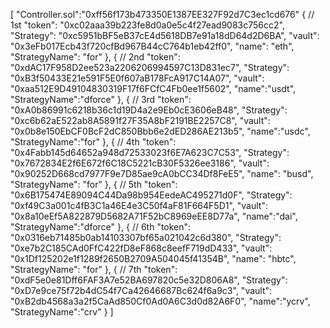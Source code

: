 [   "Controller.sol":"0xff56f173b473350E1387EE327F92d7C3ec1cd676"
    {  // 1st
        "token": "0xc02aaa39b223fe8d0a0e5c4f27ead9083c756cc2",
        "Strategy": "0xc5951bBF5eB37cE4d5618DB7e91a18dD64d2D6BA",
        "vault": "0x3eFb017Ecb43f720cfBd967B44cC764b1eb42ff0",
        "name": "eth",
        "StrategyName": "for"
    },
    { // 2nd
        "token": "0xdAC17F958D2ee523a2206206994597C13D831ec7",
        "Strategy":  "0xB3f50433E21e591F5E0f607aB178FcA917C14A07",
        "vault": "0xaa512E9D49104830319F17f6FCfC4Fb0ee1f5602",
        "name":"usdt",
        "StrategyName":"dforce"
    },
    { // 3rd
        "token": "0xA0b86991c6218b36c1d19D4a2e9Eb0cE3606eB48",
        "Strategy":  "0xc6b62aE522ab8A5891f27F35A8bF2191BE2257C8",
        "vault": "0x0b8e150EbCF0BcF2dC850Bbb6e2dED286AE213b5",
        "name":"usdc",
        "StrategyName":"for"
    },
    { // 4th
        "token": "0x4Fabb145d64652a948d72533023f6E7A623C7C53",
        "Strategy": "0x7672834E2f6E672f6C18C5221cB30F5326ee3186",
        "vault": "0x90252D668cd7977F9e7D85ae9cA0bCC34Df8FeE5",
        "name": "busd",
        "StrategyName": "for"
    },
    { // 5th
        "token": "0x6B175474E89094C44Da98b954EedeAC495271d0F",
        "Strategy":  "0xf49C3a001c4fB3C1a46E4e3C50f4aF81F664F5D1",
        "vault": "0x8a10eEf5A822879D5682A71F52bC8969eEE8D77a",
        "name":"dai",
        "StrategyName":"dforce"
    },
    { // 6th
        "token": "0x0316eb71485b0ab14103307bf65a021042c6d380",
        "Strategy": "0xe7b2C185CAd0FfC422fD8eF868c8eefF719dD433",
        "vault": "0x1Df125202e1f1289f2650B2709A504045f41354B",
        "name": "hbtc",
        "StrategyName": "for"
    },
    { // 7th
        "token": "0xdF5e0e81Dff6FAF3A7e52BA697820c5e32D806A8",
        "Strategy":  "0xD7e9ce75f72b4dC54f7Ca42646687Bc624f6a9c3",
        "vault": "0xB2db4568a3a2f5CaAd850Cf0Ad0A6C3d0d82A6F0",
        "name":"ycrv",
        "StrategyName":"crv"
    }
]
